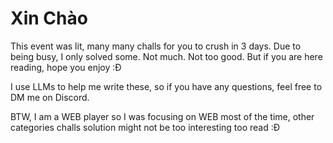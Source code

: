 # Xin Chào

This event was lit, many many challs for you to crush in 3 days. Due to being busy, I only solved some. Not much. Not too good. But if you are here reading, hope you enjoy :Đ

I use LLMs to help me write these, so if you have any questions, feel free to DM me on Discord.

BTW, I am a WEB player so I was focusing on WEB most of the time, other categories challs solution might not be too interesting too read :Đ
